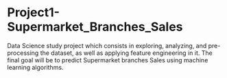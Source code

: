 # Project1-Supermarket_Branches_Sales
Data Science study project which consists in exploring, analyzing, and pre-processing the dataset, as well as applying feature engineering in it. The final goal will be to predict Supermarket branches Sales using machine learning algorithms.

